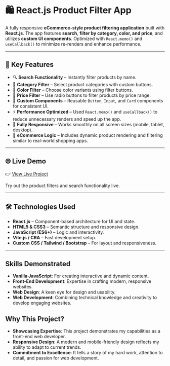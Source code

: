 # 🛍️ React.js Product Filter App

A fully responsive **eCommerce-style product filtering application** built with **React.js**. The app features **search**, **filter by category, color, and price**, and utilizes **custom UI components**. Optimized with `React.memo()` and `useCallback()` to minimize re-renders and enhance performance.

---

## 🔑 Key Features

- 🔍 **Search Functionality** – Instantly filter products by name.
- 🧩 **Category Filter** – Select product categories with custom buttons.
- 🎨 **Color Filter** – Choose color variants using filter buttons.
- 💸 **Price Filter** – Use radio buttons to filter products by price range.
- 🧱 **Custom Components** – Reusable `Button`, `Input`, and `Card` components for consistent UI.
- ⚡ **Performance Optimized** – Used `React.memo()` and `useCallback()` to reduce unnecessary renders and speed up the app.
- 📱 **Fully Responsive** – Works smoothly on all screen sizes (mobile, tablet, desktop).
- 🛒 **eCommerce Logic** – Includes dynamic product rendering and filtering similar to real-world shopping apps.

---

## 🌐 Live Demo

👉 [View Live Project](https://gjlp-filtered-products-app.netlify.app)

Try out the product filters and search functionality live.

---

## 🛠️ Technologies Used

- **React.js** – Component-based architecture for UI and state.
- **HTML5 & CSS3** – Semantic structure and responsive design.
- **JavaScript (ES6+)** – Logic and interactivity.
- **Vite.js / CRA** – Fast development setup.
- **Custom CSS / Tailwind / Bootstrap** – For layout and responsiveness.

---



## Skills Demonstrated
- **Vanilla JavaScript**: For creating interactive and dynamic content.
- **Front-End Development**: Expertise in crafting modern, responsive websites.
- **Web Design**: A keen eye for design and usability.
- **Web Development**: Combining technical knowledge and creativity to develop engaging websites.


## Why This Project?
- **Showcasing Expertise**: This project demonstrates my capabilities as a front-end web developer.
- **Responsive Design**: A modern and mobile-friendly design reflects my ability to adapt to current trends.
- **Commitment to Excellence**: It tells a story of my hard work, attention to detail, and passion for web development.


